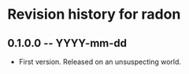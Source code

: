 # Revision history for radon

## 0.1.0.0 -- YYYY-mm-dd

* First version. Released on an unsuspecting world.
